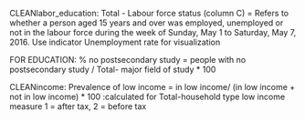 CLEANlabor_education: Total - Labour force status (column C) = Refers to whether a person aged 15 years and over was employed, 
                      unemployed or not in the labour force during the week of Sunday, May 1 to Saturday, May 7, 2016.
                      Use indicator Unemployment rate for visualization
                      
FOR EDUCATION: % no postsecondary study = people with no postsecondary study / Total- major field of study * 100

CLEANincome: Prevalence of low income = in low income/ (in low income + not in low income) * 100 :calculated for Total-household type
             low income measure 1 = after tax, 2 = before tax
